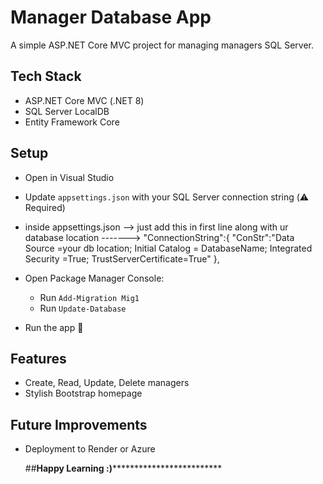 # Manager Database App

A simple ASP.NET Core MVC project for managing managers  SQL Server.

## Tech Stack
- ASP.NET Core MVC (.NET 8)
- SQL Server LocalDB
- Entity Framework Core

## Setup
- Open in Visual Studio
- Update `appsettings.json` with your SQL Server connection string (⚠️ Required)
- inside appsettings.json --> just add this in first line along with ur database location -------> "ConnectionString":{
  "ConStr":"Data Source =your db location; Initial Catalog = DatabaseName; Integrated Security =True; TrustServerCertificate=True"
  },
  
- Open Package Manager Console:
  - Run `Add-Migration Mig1`
  - Run `Update-Database`
- Run the app 🚀


## Features
- Create, Read, Update, Delete managers
- Stylish Bootstrap homepage

## Future Improvements
- Deployment to Render or Azure

  ##****************************************************************Happy Learning :)*****************************************************************************************

